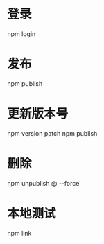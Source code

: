# 登录
npm login

# 发布
npm publish

# 更新版本号
npm version patch
npm publish

# 删除
npm unpublish <package>@<version> --force

# 本地测试
npm link